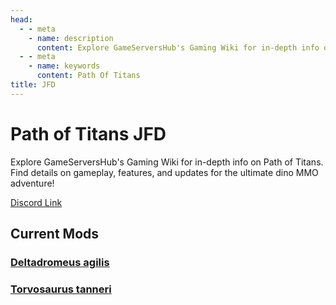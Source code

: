 ```yaml
---
head:
  - - meta
    - name: description
      content: Explore GameServersHub's Gaming Wiki for in-depth info on Path of Titans. Find details on gameplay, features, and updates for the ultimate dino MMO adventure! 
  - - meta
    - name: keywords
      content: Path Of Titans
title: JFD
---
```


# Path of Titans JFD

Explore GameServersHub's Gaming Wiki for in-depth info on Path of Titans. Find details on gameplay, features, and updates for the ultimate dino MMO adventure! 

[Discord Link](#)

## Current Mods

### [Deltadromeus agilis](./Path-of-Titans-JFDDagilis)

### [Torvosaurus tanneri](./Path-of-Titans-JFDTtanneri)
